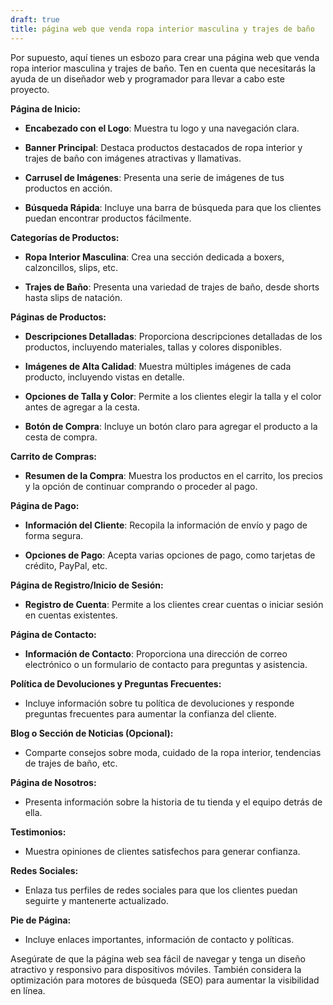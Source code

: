 ```yaml
---
draft: true
title: página web que venda ropa interior masculina y trajes de baño
---
```

Por supuesto, aquí tienes un esbozo para crear una página web que venda ropa interior masculina y trajes de baño. Ten en cuenta que necesitarás la ayuda de un diseñador web y programador para llevar a cabo este proyecto.

**Página de Inicio:**

- **Encabezado con el Logo**: Muestra tu logo y una navegación clara.

- **Banner Principal**: Destaca productos destacados de ropa interior y trajes de baño con imágenes atractivas y llamativas.

- **Carrusel de Imágenes**: Presenta una serie de imágenes de tus productos en acción.

- **Búsqueda Rápida**: Incluye una barra de búsqueda para que los clientes puedan encontrar productos fácilmente.

**Categorías de Productos:**

- **Ropa Interior Masculina**: Crea una sección dedicada a boxers, calzoncillos, slips, etc.

- **Trajes de Baño**: Presenta una variedad de trajes de baño, desde shorts hasta slips de natación.

**Páginas de Productos:**

- **Descripciones Detalladas**: Proporciona descripciones detalladas de los productos, incluyendo materiales, tallas y colores disponibles.

- **Imágenes de Alta Calidad**: Muestra múltiples imágenes de cada producto, incluyendo vistas en detalle.

- **Opciones de Talla y Color**: Permite a los clientes elegir la talla y el color antes de agregar a la cesta.

- **Botón de Compra**: Incluye un botón claro para agregar el producto a la cesta de compra.

**Carrito de Compras:**

- **Resumen de la Compra**: Muestra los productos en el carrito, los precios y la opción de continuar comprando o proceder al pago.

**Página de Pago:**

- **Información del Cliente**: Recopila la información de envío y pago de forma segura.

- **Opciones de Pago**: Acepta varias opciones de pago, como tarjetas de crédito, PayPal, etc.

**Página de Registro/Inicio de Sesión:**

- **Registro de Cuenta**: Permite a los clientes crear cuentas o iniciar sesión en cuentas existentes.

**Página de Contacto:**

- **Información de Contacto**: Proporciona una dirección de correo electrónico o un formulario de contacto para preguntas y asistencia.

**Política de Devoluciones y Preguntas Frecuentes:**

- Incluye información sobre tu política de devoluciones y responde preguntas frecuentes para aumentar la confianza del cliente.

**Blog o Sección de Noticias (Opcional):**

- Comparte consejos sobre moda, cuidado de la ropa interior, tendencias de trajes de baño, etc.

**Página de Nosotros:**

- Presenta información sobre la historia de tu tienda y el equipo detrás de ella.

**Testimonios:**

- Muestra opiniones de clientes satisfechos para generar confianza.

**Redes Sociales:**

- Enlaza tus perfiles de redes sociales para que los clientes puedan seguirte y mantenerte actualizado.

**Pie de Página:**

- Incluye enlaces importantes, información de contacto y políticas.

Asegúrate de que la página web sea fácil de navegar y tenga un diseño atractivo y responsivo para dispositivos móviles. También considera la optimización para motores de búsqueda (SEO) para aumentar la visibilidad en línea.